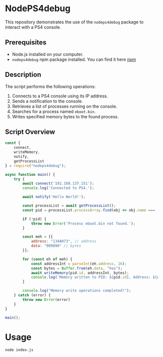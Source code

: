 # NodePS4debug

This repository demonstrates the use of the `nodeps4debug` package to interact with a PS4 console.

## Prerequisites

- Node.js installed on your computer.
- `nodeps4debug` npm package installed. You can find it here [npm](https://www.npmjs.com/package/nodeps4debug) 

## Description

The script performs the following operations:
1. Connects to a PS4 console using its IP address.
2. Sends a notification to the console.
3. Retrieves a list of processes running on the console.
4. Searches for a process named `eboot.bin`.
5. Writes specified memory bytes to the found process.

## Script Overview

```javascript
const {
    connect,
    writeMemory,
    notify,
    getProcessList
} = require("nodeps4debug");

async function main() {
    try {
        await connect('192.168.137.151');
        console.log('Connected to PS4.');

        await notify('Hello World!');

        const processList = await getProcessList();
        const pid = processList.processArray.find(obj => obj.name === 'eboot.bin');

        if (!pid) {
            throw new Error('Process eboot.bin not found.');
        }

        const meh = [{
            address: "134A073", // address
            data: "909090" // bytes
        }];

        for (const eh of meh) {
            const addressInt = parseInt(eh.address, 16);
            const bytes = Buffer.from(eh.data, "hex");
            await writeMemory(pid.id, addressInt, bytes);
            console.log(`Memory written to PID: ${pid.id}, Address: ${addressInt}, Data: ${bytes.toString('hex')}`);
        }

        console.log("Memory write operations completed!");
    } catch (error) {
        throw new Error(error)
    }
}

main();
```

# Usage
```Bash
node index.js
```

